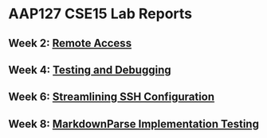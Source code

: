 # AAP127 CSE15 Lab Reports

## Week 2: [Remote Access](https://aap127.github.io/cse15l-lab-reports/week2_lab)

## Week 4: [Testing and Debugging](https://aap127.github.io/cse15l-lab-reports/week4_lab)

## Week 6: [Streamlining SSH Configuration](https://aap127.github.io/cse15l-lab-reports/lab-report-3-week-6)

## Week 8: [MarkdownParse Implementation Testing](https://aap127.github.io/cse15l-lab-reports/lab-report-3-week-8)